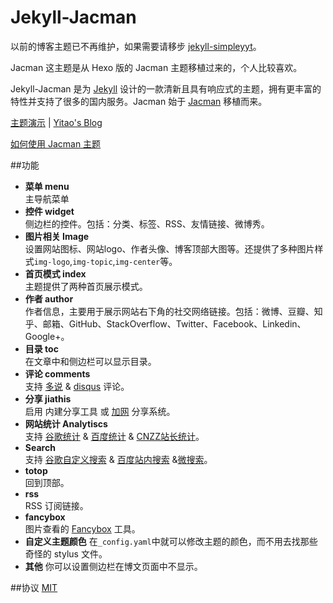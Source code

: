 # Jekyll-Jacman

以前的博客主题已不再维护，如果需要请移步 [jekyll-simpleyyt](https://github.com/Simpleyyt/jekyll-simpleyyt)。

Jacman 这主题是从 Hexo 版的 Jacman 主题移植过来的，个人比较喜欢。

Jekyll-Jacman 是为 [Jekyll](http://jekyllrb.com) 设计的一款清新且具有响应式的主题，拥有更丰富的特性并支持了很多的国内服务。Jacman 始于 [Jacman](https://github.com/wuchong/jacman) 移植而来。

[主题演示](http://simpleyyt.github.io/jekyll-jacman/) | [Yitao's Blog](http://simpleyyt.github.io)

[如何使用 Jacman 主题](http://simpleyyt.github.io/jekyll-jacman/jekyll/2015/09/20/how-to-use-jacman/)

##功能
- **菜单 menu**  
 主导航菜单
- **控件 widget**  
 侧边栏的控件。包括：分类、标签、RSS、友情链接、微博秀。
- **图片相关 Image**  
 设置网站图标、网站logo、作者头像、博客顶部大图等。还提供了多种图片样式`img-logo`,`img-topic`,`img-center`等。
- **首页模式 index**  
 主题提供了两种首页展示模式。
- **作者 author**  
 作者信息，主要用于展示网站右下角的社交网络链接。包括：微博、豆瓣、知乎、邮箱、GitHub、StackOverflow、Twitter、Facebook、Linkedin、Google+。
- **目录 toc**  
 在文章中和侧边栏可以显示目录。
- **评论 comments**  
 支持 [多说](http://duoshuo.com/) & [disqus](https://disqus.com/) 评论。
- **分享 jiathis**  
 启用 内建分享工具 或 [加网](http://www.jiathis.com/) 分享系统。
- **网站统计 Analytiscs**  
 支持 [谷歌统计](http://www.google.com/analytics/) & [百度统计](http://tongji.baidu.com/) & [CNZZ站长统计](http://www.cnzz.com/)。
- **Search**  
 支持 [谷歌自定义搜索](https://www.google.com/cse/ ) & [百度站内搜索](http://zn.baidu.com/)  &[微搜索](http://tinysou.com/)。
- **totop**  
 回到顶部。
- **rss**  
 RSS 订阅链接。
- **fancybox**  
 图片查看的 [Fancybox](http://fancyapps.com/fancybox/) 工具。
- **自定义主题颜色**
 在`_config.yaml`中就可以修改主题的颜色，而不用去找那些奇怪的 stylus 文件。
- **其他**
 你可以设置侧边栏在博文页面中不显示。

##协议
[MIT](/LICENSE)
